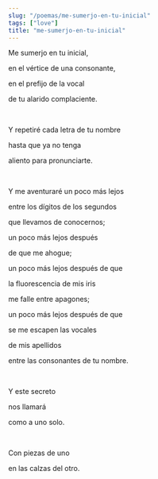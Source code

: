 ```yaml
---
slug: "/poemas/me-sumerjo-en-tu-inicial"
tags: ["love"]
title: "me-sumerjo-en-tu-inicial"
---
```

Me sumerjo en tu inicial,

en el vértice de una consonante,

en el prefijo de la vocal

de tu alarido complaciente.

&nbsp;

Y repetiré cada letra de tu nombre

hasta que ya no tenga

aliento para pronunciarte.

&nbsp;

Y me aventuraré un poco más lejos

entre los dígitos de los segundos

que llevamos de conocernos;

un poco más lejos después

de que me ahogue;

un poco más lejos después de que

la fluorescencia de mis iris

me falle entre apagones;

un poco más lejos después de que

se me escapen las vocales

de mis apellidos

entre las consonantes de tu nombre.

&nbsp;

Y este secreto

nos llamará

como a uno solo.

&nbsp;

Con piezas de uno

en las calzas del otro.